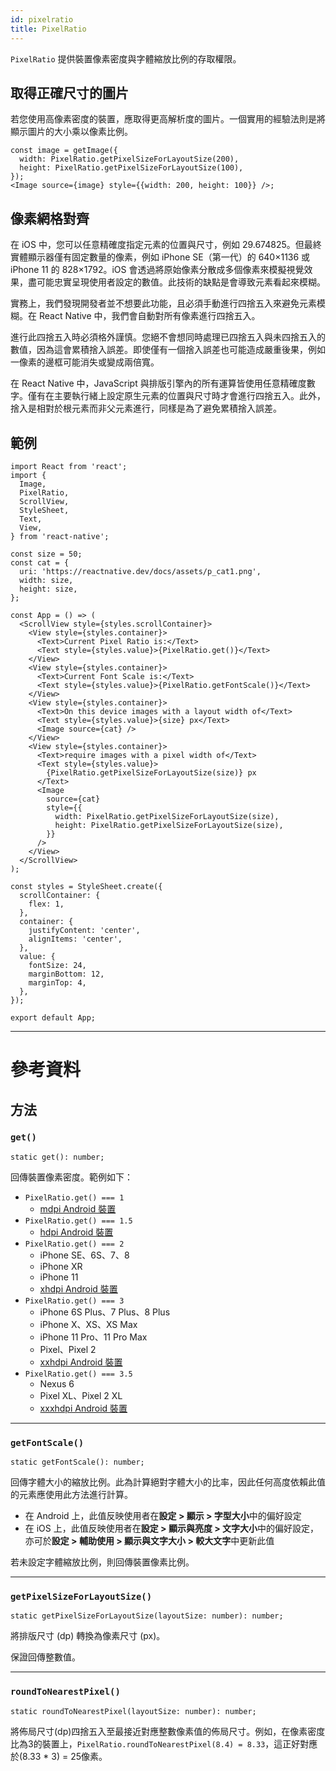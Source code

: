 ```yaml
---
id: pixelratio
title: PixelRatio
---
```


`PixelRatio` 提供裝置像素密度與字體縮放比例的存取權限。

## 取得正確尺寸的圖片

若您使用高像素密度的裝置，應取得更高解析度的圖片。一個實用的經驗法則是將顯示圖片的大小乘以像素比例。

```tsx
const image = getImage({
  width: PixelRatio.getPixelSizeForLayoutSize(200),
  height: PixelRatio.getPixelSizeForLayoutSize(100),
});
<Image source={image} style={{width: 200, height: 100}} />;
```

## 像素網格對齊

在 iOS 中，您可以任意精確度指定元素的位置與尺寸，例如 29.674825。但最終實體顯示器僅有固定數量的像素，例如 iPhone SE（第一代）的 640×1136 或 iPhone 11 的 828×1792。iOS 會透過將原始像素分散成多個像素來模擬視覺效果，盡可能忠實呈現使用者設定的數值。此技術的缺點是會導致元素看起來模糊。

實務上，我們發現開發者並不想要此功能，且必須手動進行四捨五入來避免元素模糊。在 React Native 中，我們會自動對所有像素進行四捨五入。

進行此四捨五入時必須格外謹慎。您絕不會想同時處理已四捨五入與未四捨五入的數值，因為這會累積捨入誤差。即使僅有一個捨入誤差也可能造成嚴重後果，例如一像素的邊框可能消失或變成兩倍寬。

在 React Native 中，JavaScript 與排版引擎內的所有運算皆使用任意精確度數字。僅有在主要執行緒上設定原生元素的位置與尺寸時才會進行四捨五入。此外，捨入是相對於根元素而非父元素進行，同樣是為了避免累積捨入誤差。

## 範例

```SnackPlayer name=PixelRatio%20Example
import React from 'react';
import {
  Image,
  PixelRatio,
  ScrollView,
  StyleSheet,
  Text,
  View,
} from 'react-native';

const size = 50;
const cat = {
  uri: 'https://reactnative.dev/docs/assets/p_cat1.png',
  width: size,
  height: size,
};

const App = () => (
  <ScrollView style={styles.scrollContainer}>
    <View style={styles.container}>
      <Text>Current Pixel Ratio is:</Text>
      <Text style={styles.value}>{PixelRatio.get()}</Text>
    </View>
    <View style={styles.container}>
      <Text>Current Font Scale is:</Text>
      <Text style={styles.value}>{PixelRatio.getFontScale()}</Text>
    </View>
    <View style={styles.container}>
      <Text>On this device images with a layout width of</Text>
      <Text style={styles.value}>{size} px</Text>
      <Image source={cat} />
    </View>
    <View style={styles.container}>
      <Text>require images with a pixel width of</Text>
      <Text style={styles.value}>
        {PixelRatio.getPixelSizeForLayoutSize(size)} px
      </Text>
      <Image
        source={cat}
        style={{
          width: PixelRatio.getPixelSizeForLayoutSize(size),
          height: PixelRatio.getPixelSizeForLayoutSize(size),
        }}
      />
    </View>
  </ScrollView>
);

const styles = StyleSheet.create({
  scrollContainer: {
    flex: 1,
  },
  container: {
    justifyContent: 'center',
    alignItems: 'center',
  },
  value: {
    fontSize: 24,
    marginBottom: 12,
    marginTop: 4,
  },
});

export default App;
```

---

# 參考資料

## 方法

### `get()`

```tsx
static get(): number;
```

回傳裝置像素密度。範例如下：

- `PixelRatio.get() === 1`
  - [mdpi Android 裝置](https://material.io/tools/devices/)
- `PixelRatio.get() === 1.5`
  - [hdpi Android 裝置](https://material.io/tools/devices/)
- `PixelRatio.get() === 2`
  - iPhone SE、6S、7、8
  - iPhone XR
  - iPhone 11
  - [xhdpi Android 裝置](https://material.io/tools/devices/)
- `PixelRatio.get() === 3`
  - iPhone 6S Plus、7 Plus、8 Plus
  - iPhone X、XS、XS Max
  - iPhone 11 Pro、11 Pro Max
  - Pixel、Pixel 2
  - [xxhdpi Android 裝置](https://material.io/tools/devices/)
- `PixelRatio.get() === 3.5`
  - Nexus 6
  - Pixel XL、Pixel 2 XL
  - [xxxhdpi Android 裝置](https://material.io/tools/devices/)

---

### `getFontScale()`

```tsx
static getFontScale(): number;
```

回傳字體大小的縮放比例。此為計算絕對字體大小的比率，因此任何高度依賴此值的元素應使用此方法進行計算。

- 在 Android 上，此值反映使用者在**設定 > 顯示 > 字型大小**中的偏好設定
- 在 iOS 上，此值反映使用者在**設定 > 顯示與亮度 > 文字大小**中的偏好設定，亦可於**設定 > 輔助使用 > 顯示與文字大小 > 較大文字**中更新此值

若未設定字體縮放比例，則回傳裝置像素比例。

---

### `getPixelSizeForLayoutSize()`

```tsx
static getPixelSizeForLayoutSize(layoutSize: number): number;
```

將排版尺寸 (dp) 轉換為像素尺寸 (px)。

保證回傳整數值。

---

### `roundToNearestPixel()`

```tsx
static roundToNearestPixel(layoutSize: number): number;
```

將佈局尺寸(dp)四捨五入至最接近對應整數像素值的佈局尺寸。例如，在像素密度比為3的裝置上，`PixelRatio.roundToNearestPixel(8.4) = 8.33`，這正好對應於(8.33 * 3) = 25像素。